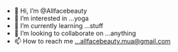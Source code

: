 - 👋 Hi, I’m @Allfacebeauty
- 👀 I’m interested in ...yoga
- 🌱 I’m currently learning ...stuff
- 💞️ I’m looking to collaborate on ...anything
- 📫 How to reach me ...allfacebeauty.mua@gmail.com 

<!---
Allfacebeauty/Allfacebeauty is a ✨ special ✨ repository because its `README.md` (this file) appears on your GitHub profile.
You can click the Preview link to take a look at your changes.
--->

